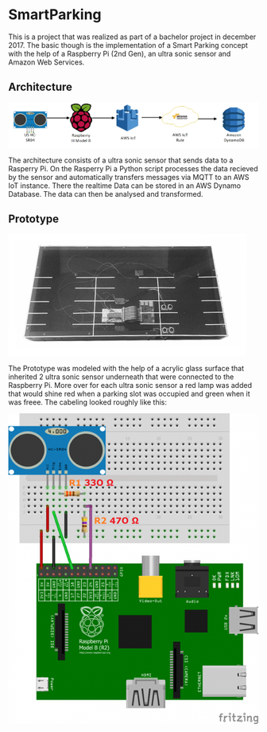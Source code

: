 # SmartParking
This is a project that was realized as part of a bachelor project in december 2017.
The basic though is the implementation of a Smart Parking concept with the help of a Raspberry Pi (2nd Gen), an ultra sonic sensor and Amazon Web Services.

## Architecture
![Image Architecture](https://github.com/dernicolas/SmartParking/blob/master/images/architecture.PNG)

The architecture consists of a ultra sonic sensor that sends data to a Rasperry Pi. On the Rasperry Pi a Python script processes the data recieved by the sensor and automatically transfers messages via MQTT to an AWS IoT instance. There the realtime Data can be stored in an AWS Dynamo Database. The data can then be analysed and transformed.

## Prototype
![Image Prototype](https://github.com/dernicolas/SmartParking/blob/master/images/prototype.PNG)

The Prototype was modeled with the help of a acrylic glass surface that inherited 2 ultra sonic sensor underneath that were connected to the Raspberry Pi. More over for each ultra sonic sensor a red lamp was added that would shine red when a parking slot was occupied and green when it was freee. The cabeling looked roughly like this:

![Image Cabeling](https://github.com/dernicolas/SmartParking/blob/master/images/cabeling.png)
